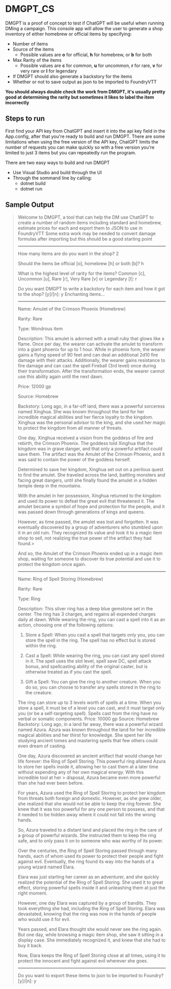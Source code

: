 # DMGPT_CS
DMGPT is a proof of concept to test if ChatGPT will be useful when running DMing a campaign. This console app will allow the user to generate a shop inventory of either homebrew or official items by specifying:
- Number of items
- Source of the items
    - Possible values are **o** for official, **h** for homebrew, or **b** for both
- Max Rarity of the items
    - Possible values are **c** for common, **u** for uncommon, **r** for rare, **v** for very rare or **l** for legendary
- If DMGPT should also generate a backstory for the items
- Whether or not to save output as json to be imported to FoundryVTT

**You should always double check the work from DMGPT, it's usually pretty good at determining the rarity but sometimes it likes to label the item incorrectly** 

## Steps to run

First find your API key from ChatGPT and insert it into the api key field in the App.config, after that you're ready to build and run DMGPT. There are some limitations when using the free version of the API key, ChatGPT limits the number of requests you can make quickly so with a free version you're limited to just 3 items but you can repeatedly run the program. 

There are two easy ways to build and run DMGPT
- Use Visual Studio and build through the UI
- Through the sommand line by calling: 
    - dotnet build
    - dotnet run

## Sample Output

> Welcome to DMGPT, a tool that can help the DM use ChatGPT to create a number of random items including standard and homebrew, estimate prices for each and export them to JSON to use in FoundryVTT
> Some extra work may be needed to convert damage formulas after importing but this should be a good starting point
> _________________________________________________________________________________________________________________
> How many items are do you want in the shop? 2
>
> Should the items be official [o], homebrew [h] or both [b]? h
>
> What is the highest level of rarity for the items? Common [c], Uncommon [u], Rare [r], Very Rare [v] or Legendary [l]: r
>
> Do you want DMGPT to write a backstory for each item and how it got to the shop? [y]/[n]: y
> Enchanting items...
> _________________________________________________________________________________________________________________
> Name: Amulet of the Crimson Phoenix (Homebrew)
>
> Rarity: Rare
>
> Type: Wondrous item
>
> Description: This amulet is adorned with a small ruby that glows like a flame. Once per day, the wearer can activate the amulet to transform into a giant phoenix for up to 1 hour. While in phoenix form, the wearer gains a flying speed of 90 feet and can deal an additional 2d10 fire damage with their attacks. Additionally, the wearer gains resistance to fire damage and can cast the spell Fireball (3rd level) once during their transformation. After the transformation ends, the wearer cannot use this ability again until the next dawn.
>
> Price: 12000 gp
>
> Source: Homebrew
>
> Backstory: Long ago, in a far-off land, there was a powerful sorceress named Xinghua. She was known throughout the land for her incredible magical abilities and her fierce loyalty to the kingdom. Xinghua was the personal advisor to the king, and she used her magic to protect the kingdom from all manner of threats.
>
> One day, Xinghua received a vision from the goddess of fire and rebirth, the Crimson Phoenix. The goddess told Xinghua that the kingdom was in grave danger, and that only a powerful artifact could save them. The artifact was the Amulet of the Crimson Phoenix, and it was said to contain the power of the goddess herself.
>
> Determined to save her kingdom, Xinghua set out on a perilous quest to find the amulet. She traveled across the land, battling monsters and facing great dangers, until she finally found the amulet in a hidden temple deep in the mountains.
>
> With the amulet in her possession, Xinghua returned to the kingdom and used its power to defeat the great evil that threatened it. The amulet became a symbol of hope and protection for the people, and it was passed down through generations of kings and queens.
>
> However, as time passed, the amulet was lost and forgotten. It was eventually discovered by a group of adventurers who stumbled upon it in an old ruin. They recognized its value and took it to a magic item shop to sell, not realizing the true power of the artifact they had found.>
>
> And so, the Amulet of the Crimson Phoenix ended up in a magic item shop, waiting for someone to discover its true potential and use it to protect the kingdom once again.
> _________________________________________________________________________________________________________________
> Name: Ring of Spell Storing (Homebrew)
>
> Rarity: Rare
>
> Type: Ring
>
> Description: This silver ring has a deep blue gemstone set in the center. The ring has 3 charges, and regains all expended charges daily at dawn. While wearing the ring, you can cast a spell into it as an action, choosing one of the following options:
>
> 1. Store a Spell: When you cast a spell that targets only you, you can store the spell in the ring. The spell has no effect but is stored within the ring.
>
> 2. Cast a Spell: While wearing the ring, you can cast any spell stored in it. The spell uses the slot level, spell save DC, spell attack bonus, and spellcasting ability of the original caster, but is otherwise treated as if you cast the spell.
>
> 3. Gift a Spell: You can give the ring to another creature. When you do so, you can choose to transfer any spells stored in the ring to the creature.
>
> The ring can store up to 3 levels worth of spells at a time. When you store a spell, it must be of a level you can cast, and it must target only you (or be a self-targeting spell). Spells cast from the ring have no verbal or somatic components.
> Price: 10000 gp
> Source: Homebrew
> Backstory: Long ago, in a land far away, there was a powerful wizard named Azura. Azura was known throughout the land for her incredible magical abilities and her thirst for knowledge. She spent her life studying ancient tomes and mastering spells that few others could even dream of casting.
>
> One day, Azura discovered an ancient artifact that would change her life forever: the Ring of Spell Storing. This powerful ring allowed Azura to store her spells inside it, allowing her to cast them at a later time without expending any of her own magical energy. With this incredible tool at her > disposal, Azura became even more powerful than she had ever been before.
>
> For years, Azura used the Ring of Spell Storing to protect her kingdom from threats both foreign and domestic. However, as she grew older, she realized that she would not be able to keep the ring forever. She knew that it was too powerful for any one person to possess, and that it needed to be hidden away where it could not fall into the wrong hands.
>
> So, Azura traveled to a distant land and placed the ring in the care of a group of powerful wizards. She instructed them to keep the ring safe, and to only pass it on to someone who was worthy of its power.
>
> Over the centuries, the Ring of Spell Storing passed through many hands, each of whom used its power to protect their people and fight against evil. Eventually, the ring found its way into the hands of a young wizard named Elara.
>
> Elara was just starting her career as an adventurer, and she quickly realized the potential of the Ring of Spell Storing. She used it to great effect, storing powerful spells inside it and unleashing them at just the right moment.
>
> However, one day Elara was captured by a group of bandits. They took everything she had, including the Ring of Spell Storing. Elara was devastated, knowing that the ring was now in the hands of people who would use it for evil.
>
> Years passed, and Elara thought she would never see the ring again. But one day, while browsing a magic item shop, she saw it sitting in a display case. She immediately recognized it, and knew that she had to buy it back.
>
> Now, Elara keeps the Ring of Spell Storing close at all times, using it to protect the innocent and fight against evil wherever she goes.
> _________________________________________________________________________________________________________________
> Do you want to export these items to json to be imported to Foundry? [y]/[n]: y
